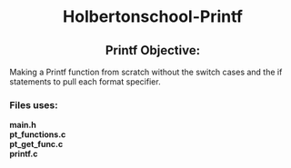<h1 align="center">Holbertonschool-Printf</h1>

<h2 align="center">Printf Objective:</h2>

<p> Making a Printf function from scratch without the switch cases and the if statements to pull each format specifier.</p>
<h3> Files uses:</h3>
<p><b>main.h</b><br>
<b>pt_functions.c</b><br>
<b>pt_get_func.c</b><br>
<b>printf.c</b></p>

